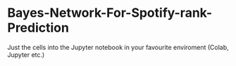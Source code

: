 # Bayes-Network-For-Spotify-rank-Prediction
Just the cells into the Jupyter notebook in your favourite enviroment (Colab, Jupyter etc.)
